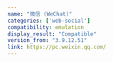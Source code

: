 ```yaml
---
name: "微信 (WeChat)"
categories: ['web-social']
compatibility: emulation
display_result: "Compatible"
version_from: "3.9.12.51"
link: https://pc.weixin.qq.com/
---
```

